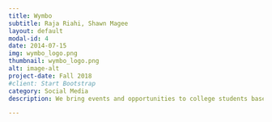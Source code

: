 ```yaml
---
title: Wymbo
subtitle: Raja Riahi, Shawn Magee
layout: default
modal-id: 4
date: 2014-07-15
img: wymbo_logo.png
thumbnail: wymbo_logo.png
alt: image-alt
project-date: Fall 2018
#client: Start Bootstrap
category: Social Media
description: We bring events and opportunities to college students based on their interests and their career goals. Finding events and opportunities on huge campuses like Cal is extremely time consuming, difficult and not efficient. Wymbo makes sure students, especially freshmen and transfers don’t miss out on opportunities anymore.

---
```

